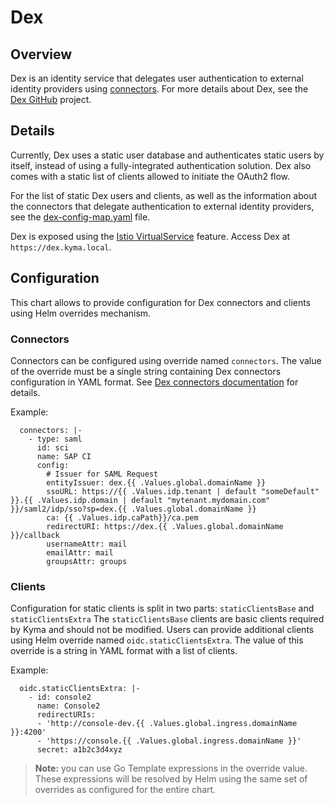# Dex

## Overview

Dex is an identity service that delegates user authentication to external identity providers using [connectors](https://github.com/coreos/dex#connectors).
For more details about Dex, see the [Dex GitHub](https://github.com/coreos/dex) project.

## Details

Currently, Dex uses a static user database and authenticates static users by itself, instead of using a fully-integrated authentication solution. Dex also comes with a static list of clients allowed to initiate the OAuth2 flow.

For the list of static Dex users and clients, as well as the information about the connectors that delegate authentication to external identity providers, see the [dex-config-map.yaml](templates/dex-config-map.yaml) file.

Dex is exposed using the [Istio VirtualService](https://istio.io/docs/reference/config/networking/v1alpha3/virtual-service/) feature. Access Dex at `https://dex.kyma.local`.

## Configuration

This chart allows to provide configuration for Dex connectors and clients using Helm overrides mechanism.


### Connectors

Connectors can be configured using override named `connectors`.
The value of the override must be a single string containing Dex connectors configuration in YAML format. See [Dex connectors documentation](https://github.com/dexidp/dex/tree/master/Documentation/connectors) for details.

Example:
```
  connectors: |-
    - type: saml
      id: sci
      name: SAP CI
      config:
        # Issuer for SAML Request
        entityIssuer: dex.{{ .Values.global.domainName }}
        ssoURL: https://{{ .Values.idp.tenant | default "someDefault" }}.{{ .Values.idp.domain | default "mytenant.mydomain.com" }}/saml2/idp/sso?sp=dex.{{ .Values.global.domainName }}
        ca: {{ .Values.idp.caPath}}/ca.pem
        redirectURI: https://dex.{{ .Values.global.domainName }}/callback
        usernameAttr: mail
        emailAttr: mail
        groupsAttr: groups
```

### Clients
Configuration for static clients is split in two parts: `staticClientsBase` and `staticClientsExtra`
The `staticClientsBase` clients are basic clients required by Kyma and should not be modified.
Users can provide additional clients using Helm override named `oidc.staticClientsExtra`.
The value of this override is a string in YAML format with a list of clients.

Example:
```
  oidc.staticClientsExtra: |-
    - id: console2
      name: Console2
      redirectURIs:
      - 'http://console-dev.{{ .Values.global.ingress.domainName }}:4200'
      - 'https://console.{{ .Values.global.ingress.domainName }}'
      secret: a1b2c3d4xyz
```

> **Note:** you can use Go Template expressions in the override value. These expressions will be resolved by Helm using the same set of overrides as configured for the entire chart.